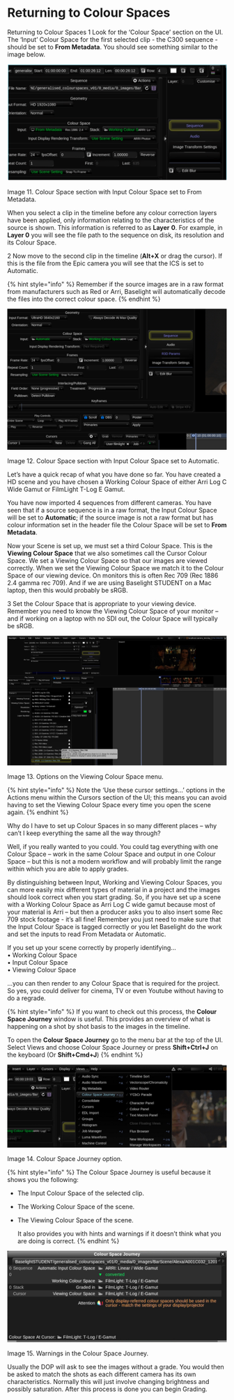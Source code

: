 # Returning to Colour Spaces

Returning to Colour Spaces 1 Look for the ‘Colour Space’ section on the UI. The ‘Input’ Colour Space for the first selected clip - the C300 sequence - should be set to **From Metadata**. You should see something similar to the image below.

![ Image 11. Colour Space section with Input Colour Space set to From Metadata.](../.gitbook/assets/image%20%2816%29.png)

Image 11. Colour Space section with Input Colour Space set to From Metadata.

When you select a clip in the timeline before any colour correction layers have been applied, only information relating to the characteristics of the source is shown. This information is referred to as **Layer** **0**. For example, in **Layer 0** you will see the file path to the sequence on disk, its resolution and its Colour Space.

2 Now move to the second clip in the timeline \(**Alt+X** or drag the cursor\). If this is the file from the Epic camera you will see that the ICS is set to Automatic.

{% hint style="info" %}
Remember if the source images are in a raw format from manufacturers such as Red or Arri, Baselight will automatically decode the files into the correct colour space.
{% endhint %}

![ Image 12. Colour Space section with Input Colour Space set to Automatic.](../.gitbook/assets/image%20%2811%29.png)

Image 12. Colour Space section with Input Colour Space set to Automatic.

Let’s have a quick recap of what you have done so far. You have created a HD scene and you have chosen a Working Colour Space of either Arri Log C Wide Gamut or FilmLight T-Log E Gamut.

You have now imported 4 sequences from different cameras. You have seen that if a source sequence is in a raw format, the Input Colour Space will be set to **Automatic**; if the source image is not a raw format but has colour information set in the header file the Colour Space will be set to **From Metadata**.

Now your Scene is set up, we must set a third Colour Space. This is the **Viewing Colour Space** that we also sometimes call the Cursor Colour Space. We set a Viewing Colour Space so that our images are viewed correctly. When we set the Viewing Colour Space we match it to the Colour Space of our viewing device. On monitors this is often Rec 709 \(Rec 1886 2.4 gamma rec 709\). And if we are using Baselight STUDENT on a Mac laptop, then this would probably be sRGB.

3 Set the Colour Space that is appropriate to your viewing device. Remember you need to know the Viewing Colour Space of your monitor – and if working on a laptop with no SDI out, the Colour Space will typically be sRGB.



![](../.gitbook/assets/image%20%2817%29.png)

Image 13. Options on the Viewing Colour Space menu.

{% hint style="info" %}
Note the ‘Use these cursor settings...’ options in the Actions menu within the Cursors section of the UI; this means you can avoid having to set the Viewing Colour Space every time you open the scene again.
{% endhint %}

Why do I have to set up Colour Spaces in so many different places – why can’t I keep everything the same all the way through?

Well, if you really wanted to you could. You could tag everything with one Colour Space – work in the same Colour Space and output in one Colour Space – but this is not a modern workflow and will probably limit the range within which you are able to apply grades.

By distinguishing between Input, Working and Viewing Colour Spaces, you can more easily mix different types of material in a project and the images should look correct when you start grading. So, if you have set up a scene with a Working Colour Space as Arri Log C wide gamut because most of your material is Arri – but then a producer asks you to also insert some Rec 709 stock footage - it’s all fine! Remember you just need to make sure that the Input Colour Space is tagged correctly or you let Baselight do the work and set the inputs to read From Metadata or Automatic.

If you set up your scene correctly by properly identifying...   
• Working Colour Space   
• Input Colour Space   
• Viewing Colour Space 

...you can then render to any Colour Space that is required for the project. So yes, you could deliver for cinema, TV or even Youtube without having to do a regrade.

{% hint style="info" %}
If you want to check out this process, the **Colour Space Journey** window is useful. This provides an overview of what is happening on a shot by shot basis to the images in the timeline. 

To open the **Colour Space Journey** go to the menu bar at the top of the UI. Select Views and choose Colour Space Journey or press **Shift+Ctrl+J** on the keyboard \(Or **Shift+Cmd+J**\)
{% endhint %}



![ Image 14. Colour Space Journey option.](../.gitbook/assets/image%20%2812%29.png)

Image 14. Colour Space Journey option.

{% hint style="info" %}
The Colour Space Journey is useful because it shows you the following:

* The Input Colour Space of the selected clip.
* The Working Colour Space of the scene.
* The Viewing Colour Space of the scene.

  It also provides you with hints and warnings if it doesn’t think what you are doing is correct.
{% endhint %}

![ Image 15. Warnings in the Colour Space Journey.](../.gitbook/assets/image%20%2819%29.png)

Image 15. Warnings in the Colour Space Journey.

Usually the DOP will ask to see the images without a grade. You would then be asked to match the shots as each different camera has its own characteristics. Normally this will just involve changing brightness and possibly saturation. After this process is done you can begin Grading.

